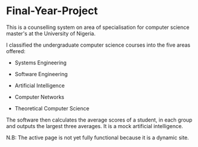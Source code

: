 # Final-Year-Project

This is a counselling system on area of specialisation for computer science master's at the University of Nigeria.

I classified the undergraduate computer science courses into the five areas offered:

* Systems Engineering

* Software Engineering

* Artificial Intelligence

* Computer Networks

* Theoretical Computer Science

The software then calculates the average scores of a student, in each group and outputs the largest three averages.
It is a mock artificial intelligence.

N.B: The active page is not yet fully functional because it is a dynamic site.
